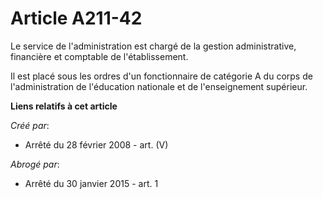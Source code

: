 # Article A211-42

Le service de l'administration est chargé de la gestion administrative, financière et comptable de l'établissement.

Il est placé sous les ordres d'un fonctionnaire de catégorie A du corps de l'administration de l'éducation nationale et de
l'enseignement supérieur.

**Liens relatifs à cet article**

_Créé par_:

  - Arrêté du 28 février 2008 - art. (V)

_Abrogé par_:

  - Arrêté du 30 janvier 2015 - art. 1
